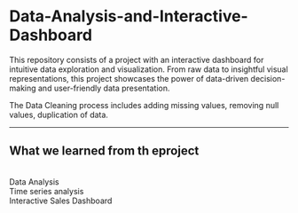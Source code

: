 # Data-Analysis-and-Interactive-Dashboard
This repository consists of a project with an interactive dashboard for intuitive data exploration and visualization. From raw data to insightful visual representations, this project showcases the power of data-driven decision-making and user-friendly data presentation.

The Data Cleaning process includes adding missing values, removing null values, duplication of data.
<hr>

<h2>What we learned from th eproject</h2>
<br>
Data Analysis
<br>
Time series analysis
<br>
Interactive Sales Dashboard
